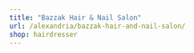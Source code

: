 ```yaml
---
title: "Bazzak Hair & Nail Salon"
url: /alexandria/bazzak-hair-and-nail-salon/
shop: hairdresser
---
```

